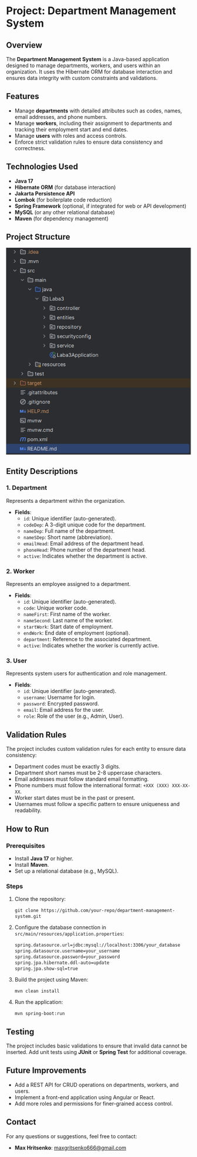 # Project: Department Management System

## Overview
The **Department Management System** is a Java-based application designed to manage departments, workers, and users within an organization. It uses the Hibernate ORM for database interaction and ensures data integrity with custom constraints and validations.

## Features
- Manage **departments** with detailed attributes such as codes, names, email addresses, and phone numbers.
- Manage **workers**, including their assignment to departments and tracking their employment start and end dates.
- Manage **users** with roles and access controls.
- Enforce strict validation rules to ensure data consistency and correctness.

## Technologies Used
- **Java 17**
- **Hibernate ORM** (for database interaction)
- **Jakarta Persistence API**
- **Lombok** (for boilerplate code reduction)
- **Spring Framework** (optional, if integrated for web or API development)
- **MySQL** (or any other relational database)
- **Maven** (for dependency management)

## Project Structure
![img.png](img.png)

## Entity Descriptions

### 1. Department
Represents a department within the organization.
- **Fields**:
    - `id`: Unique identifier (auto-generated).
    - `codeDep`: A 3-digit unique code for the department.
    - `nameDep`: Full name of the department.
    - `nameSDep`: Short name (abbreviation).
    - `emailHead`: Email address of the department head.
    - `phoneHead`: Phone number of the department head.
    - `active`: Indicates whether the department is active.

### 2. Worker
Represents an employee assigned to a department.
- **Fields**:
    - `id`: Unique identifier (auto-generated).
    - `code`: Unique worker code.
    - `nameFirst`: First name of the worker.
    - `nameSecond`: Last name of the worker.
    - `startWork`: Start date of employment.
    - `endWork`: End date of employment (optional).
    - `department`: Reference to the associated department.
    - `active`: Indicates whether the worker is currently active.

### 3. User
Represents system users for authentication and role management.
- **Fields**:
    - `id`: Unique identifier (auto-generated).
    - `username`: Username for login.
    - `password`: Encrypted password.
    - `email`: Email address for the user.
    - `role`: Role of the user (e.g., Admin, User).

## Validation Rules
The project includes custom validation rules for each entity to ensure data consistency:
- Department codes must be exactly 3 digits.
- Department short names must be 2-8 uppercase characters.
- Email addresses must follow standard email formatting.
- Phone numbers must follow the international format: `+XXX (XXX) XXX-XX-XX`.
- Worker start dates must be in the past or present.
- Usernames must follow a specific pattern to ensure uniqueness and readability.

## How to Run

### Prerequisites
- Install **Java 17** or higher.
- Install **Maven**.
- Set up a relational database (e.g., MySQL).

### Steps
1. Clone the repository:
   ```
   git clone https://github.com/your-repo/department-management-system.git
   ```
2. Configure the database connection in `src/main/resources/application.properties`:
   ```properties
   spring.datasource.url=jdbc:mysql://localhost:3306/your_database
   spring.datasource.username=your_username
   spring.datasource.password=your_password
   spring.jpa.hibernate.ddl-auto=update
   spring.jpa.show-sql=true
   ```
3. Build the project using Maven:
   ```
   mvn clean install
   ```
4. Run the application:
   ```
   mvn spring-boot:run
   ```

## Testing
The project includes basic validations to ensure that invalid data cannot be inserted. Add unit tests using **JUnit** or **Spring Test** for additional coverage.

## Future Improvements
- Add a REST API for CRUD operations on departments, workers, and users.
- Implement a front-end application using Angular or React.
- Add more roles and permissions for finer-grained access control.

## Contact
For any questions or suggestions, feel free to contact:
- **Max Hritsenko**: [maxgritsenko666@gmail.com](mailto:maxgritsenko666@gmail.com)

